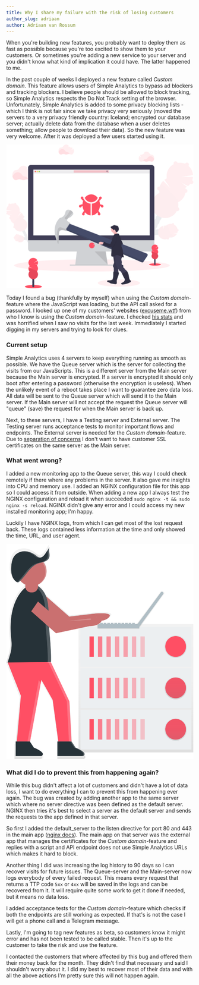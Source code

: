 ```yaml
---
title: Why I share my failure with the risk of losing customers
author_slug: adriaan
author: Adriaan van Rossum
---
```


When you're building new features, you probably want to deploy them as fast as possible because you're too excited to show them to your customers. Or sometimes you're adding a new service to your server and you didn't know what kind of implication it could have. The latter happened to me.

In the past couple of weeks I deployed a new feature called _Custom domain_. This feature allows users of Simple Analytics to bypass ad blockers and tracking blockers. I believe people should be allowed to block tracking, so Simple Analytics respects the Do Not Track setting of the browser. Unfortunately, Simple Analytics is added to some privacy blocking lists - which I think is not fair since we take privacy very seriously (moved the servers to a very privacy friendly country: Iceland; encrypted our database server; actually delete data from the database when a user deletes something; allow people to download their data). So the new feature was very welcome. After it was deployed a few users started using it.

<img class="limit-height" src="/images/bug.svg" alt="">

Today I found a bug (thankfully by myself) when using the _Custom domain_-feature where the JavaScript was loading, but the API call asked for a password. I looked up one of my customers' websites ([excuseme.wtf](https://excuseme.wtf/?ref=blog.simpleanalytics.io)) from who I know is using the _Custom domain_-feature. I checked [his stats](https://simpleanalytics.io/excuseme.wtf) and was horrified when I saw no visits for the last week. Immediately I started digging in my servers and trying to look for clues.

### Current setup

Simple Analytics uses 4 servers to keep everything running as smooth as possible. We have the Queue server which is the server for collecting the visits from our JavaScripts. This is a different server from the Main server because the Main server is encrypted. If a server is encrypted it should only boot after entering a password (otherwise the encryption is useless). When the unlikely event of a reboot takes place I want to guarantee zero data loss. All data will be sent to the Queue server which will send it to the Main server. If the Main server will not accept the request the Queue server will "queue" (save) the request for when the Main server is back up.

Next, to these servers, I have a Testing server and External server. The Testing server runs acceptance tests to monitor important flows and endpoints. The External server is needed for the _Custom domain_-feature. Due to [separation of concerns](https://en.wikipedia.org/wiki/Separation_of_concerns) I don't want to have customer SSL certificates on the same server as the Main server.

### What went wrong?

I added a new monitoring app to the Queue server, this way I could check remotely if there where any problems in the server. It also gave me insights into CPU and memory use. I added an NGINX configuration file for this app so I could access it from outside. When adding a new app I always test the NGINX configuration and reload it when succeeded `sudo nginx -t && sudo nginx -s reload`. NGINX didn't give any error and I could access my new installed monitoring app; I'm happy.

Luckily I have NGINX logs, from which I can get most of the lost request back. These logs contained less information at the time and only showed the time, URL, and user agent.

<img class="limit-height" src="/images/server.svg" alt="">

### What did I do to prevent this from happening again?

While this bug didn't affect a lot of customers and didn't have a lot of data loss, I want to do everything I can to prevent this from happening ever again. The bug was created by adding another app to the same server which where no server directive was been defined as the default server. NGINX then tries it's best to select a server as the default server and sends the requests to the app defined in that server.

So first I added the default_server to the listen directive for port 80 and 443 in the main app ([nginx docs](https://nginx.org/en/docs/http/server_names.html#miscellaneous_names)). The main app on that server was the external app that manages the certificates for the _Custom domain_-feature and replies with a script and API endpoint does not use Simple Analytics URLs which makes it hard to block. 

Another thing I did was increasing the log history to 90 days so I can recover visits for future issues. The Queue-server and the Main-server now logs everybody of every failed request. This means every request that returns a TTP code `5xx` or `4xx` will be saved in the logs and can be recovered from it. It will require quite some work to get it done if needed, but it means no data loss.

I added acceptance tests for the _Custom domain_-feature which checks if both the endpoints are still working as expected. If that's is not the case I will get a phone call and a Telegram message.

Lastly, I'm going to tag new features as beta, so customers know it might error and has not been tested to be called stable. Then it's up to the customer to take the risk and use the feature.

I contacted the customers that where affected by this bug and offered them their money back for the month. They didn't find that necessary and said I shouldn't worry about it. I did my best to recover most of their data and with all the above actions I'm pretty sure this will not happen again.
